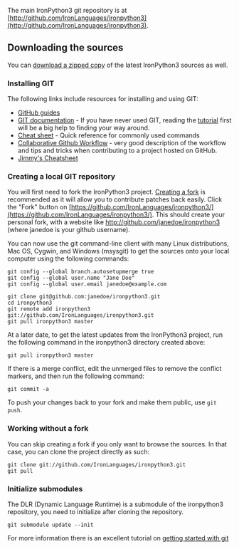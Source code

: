 The main IronPython3 git repository is at [http://github.com/IronLanguages/ironpython3](http://github.com/IronLanguages/ironpython3).

## Downloading the sources

You can [download a zipped copy](http://github.com/IronLanguages/ironpython3/zipball/master) of the latest IronPython3 sources as well.

### Installing GIT

The following links include resources for installing and using GIT:
 * [GitHub guides](http://help.github.com/)
 * [GIT documentation](http://www.kernel.org/pub/software/scm/git/docs/git.html) - If you have never used GIT, reading the [tutorial](http://www.kernel.org/pub/software/scm/git/docs/gittutorial.html) first will be a big help to finding your way around.
 * [Cheat sheet](http://cheat.errtheblog.com/s/git) - Quick reference for commonly used commands
 * [Collaborative Github Workflow](http://www.eqqon.com/index.php/Collaborative_Github_Workflow) - very good description of the workflow and tips and tricks when contributing to a project hosted on GitHub.
 * [Jimmy's Cheatsheet](http://tinyurl.com/jimmygitcheat)

### Creating a local GIT repository

You will first need to fork the IronPython3 project. [Creating a fork](https://help.github.com/fork-a-repo/) is recommended as it will allow you to contribute patches back easily. Click the "Fork" button on [https://github.com/IronLanguages/ironpython3/](https://github.com/IronLanguages/ironpython3/). This should create your personal fork, with a website like http://github.com/janedoe/ironpython3 (where janedoe is your github username). 

You can now use the git command-line client with many Linux distributions, Mac OS, Cygwin, and Windows (msysgit) to get the sources onto your local computer using the following commands:

```
git config --global branch.autosetupmerge true
git config --global user.name "Jane Doe"
git config --global user.email janedoe@example.com

git clone git@github.com:janedoe/ironpython3.git
cd ironpython3
git remote add ironpython3 git://github.com/IronLanguages/ironpython3.git
git pull ironpython3 master
```

At a later date, to get the latest updates from the IronPython3 project, run the following command in the ironpython3 directory created above:

```
git pull ironpython3 master
```

If there is a merge conflict, edit the unmerged files to remove the conflict markers, and then run the following command:

```
git commit -a
```

To push your changes back to your fork and make them public, use `git push`.

### Working without a fork

You can skip creating a fork if you only want to browse the sources. In that case, you can clone the project directly as such:
```
git clone git://github.com/IronLanguages/ironpython3.git
git pull
```

### Initialize submodules

The DLR (Dynamic Language Runtime) is a submodule of the ironpython3 repository, you need to initialize after cloning the repository.
```
git submodule update --init
```

For more information there is an excellent tutorial on [getting started with git](http://kylecordes.com/2008/04/30/git-windows-go/)